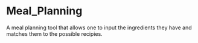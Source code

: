 # Meal_Planning
A meal planning tool that allows one to input the ingredients they have and matches them to the possible recipies.
